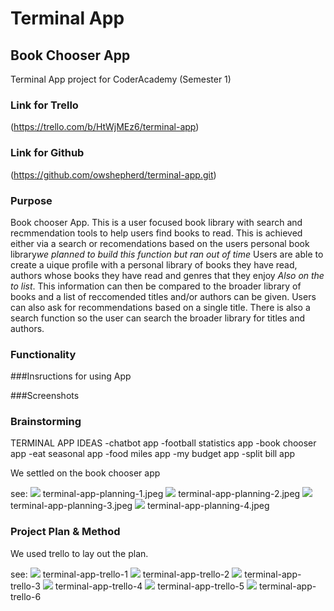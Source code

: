 # Terminal App
## Book Chooser App

Terminal App project for CoderAcademy (Semester 1)

### Link for Trello
(https://trello.com/b/HtWjMEz6/terminal-app)
### Link for Github
(https://github.com/owshepherd/terminal-app.git)

### Purpose
Book chooser App. This is a user focused book library with search and recmmendation tools to help users find books to read. This is achieved either via a search or recomendations based on the users personal book library*we planned to build this function but ran out of time* 
Users are able to create a uique profile with a personal library of books they have read, authors whose books they have read and genres that they enjoy *Also on the to list*. This information can then be compared to the broader library of books and a list of reccomended titles and/or authors can be given.
Users can also ask for recommendations based on a single title. There is also a search function so the user can search the broader library for titles and authors.

### Functionality

###Insructions for using App

###Screenshots

### Brainstorming
TERMINAL APP IDEAS
-chatbot app
-football statistics app
-book chooser app
-eat seasonal app
-food miles app
-my budget app
-split bill app

We settled on the book chooser app

see: 
![](https://github.com/owshepherd/terminal-app/blob/master/terminal-app-planning-1.jpg)
terminal-app-planning-1.jpeg
![](https://github.com/owshepherd/terminal-app/blob/master/terminal-app-planning-2.jpg)
terminal-app-planning-2.jpeg
![](https://github.com/owshepherd/terminal-app/blob/master/terminal-app-planning-3.jpg)
terminal-app-planning-3.jpeg
![](https://github.com/owshepherd/terminal-app/blob/master/terminal-app-planning-4.jpg)
terminal-app-planning-4.jpeg

### Project Plan & Method
We used trello to lay out the plan.

see:
![](https://github.com/owshepherd/terminal-app/blob/master/terminal-app-trello-1.jpg)
terminal-app-trello-1
![](https://github.com/owshepherd/terminal-app/blob/master/terminal-app-trello-2.jpg)
terminal-app-trello-2
![](https://github.com/owshepherd/terminal-app/blob/master/terminal-app-trello-3.jpg)
terminal-app-trello-3
![](https://github.com/owshepherd/terminal-app/blob/master/terminal-app-trello-4.jpg)
terminal-app-trello-4
![](https://github.com/owshepherd/terminal-app/blob/master/terminal-app-trello-5.jpg)
terminal-app-trello-5
![](https://github.com/owshepherd/terminal-app/blob/master/terminal-app-trello-6.jpg)
terminal-app-trello-6
